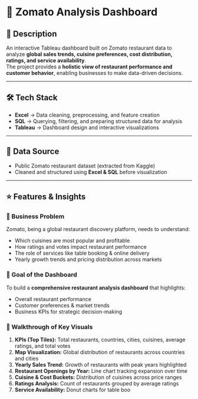 # 🍴 Zomato Analysis Dashboard  

## 📖 Description  
An interactive Tableau dashboard built on Zomato restaurant data to analyze **global sales trends, cuisine preferences, cost distribution, ratings, and service availability**.  
The project provides a **holistic view of restaurant performance and customer behavior**, enabling businesses to make data-driven decisions.  

---

## 🛠 Tech Stack  
- **Excel** → Data cleaning, preprocessing, and feature creation  
- **SQL** → Querying, filtering, and preparing structured data for analysis  
- **Tableau** → Dashboard design and interactive visualizations  

---

## 📂 Data Source  
- Public Zomato restaurant dataset (extracted from Kaggle) 
- Cleaned and structured using **Excel & SQL** before visualization  

---

## ⭐ Features & Insights  

### 🔹 Business Problem  
Zomato, being a global restaurant discovery platform, needs to understand:  
- Which cuisines are most popular and profitable  
- How ratings and votes impact restaurant performance  
- The role of services like table booking & online delivery  
- Yearly growth trends and pricing distribution across markets  

### 🔹 Goal of the Dashboard  
To build a **comprehensive restaurant analysis dashboard** that highlights:  
- Overall restaurant performance  
- Customer preferences & market trends  
- Business KPIs for strategic decision-making  

### 🔹 Walkthrough of Key Visuals  
1. **KPIs (Top Tiles):** Total restaurants, countries, cities, cuisines, average ratings, and total votes  
2. **Map Visualization:** Global distribution of restaurants across countries and cities  
3. **Yearly Sales Trend:** Growth of restaurants with peak years highlighted  
4. **Restaurant Openings by Year:** Line chart tracking expansion over time  
5. **Cuisine & Cost Buckets:** Distribution of cuisines across price ranges  
6. **Ratings Analysis:** Count of restaurants grouped by average ratings  
7. **Service Availability:** Donut charts for table boo

